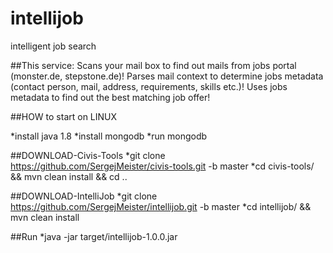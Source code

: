 # intellijob
intelligent job search

##This service:
Scans your mail box to find out mails from jobs portal (monster.de, stepstone.de)!
Parses mail context to determine jobs metadata (contact person, mail, address, requirements, skills etc.)!
Uses jobs metadata to find out the best matching job offer!

##HOW to start on LINUX

*install java 1.8
*install mongodb
*run mongodb

##DOWNLOAD-Civis-Tools
*git clone https://github.com/SergejMeister/civis-tools.git -b master
*cd civis-tools/ && mvn clean install && cd ..

##DOWNLOAD-IntelliJob
*git clone https://github.com/SergejMeister/intellijob.git -b master
*cd intellijob/ && mvn clean install

##Run
*java -jar target/intellijob-1.0.0.jar


